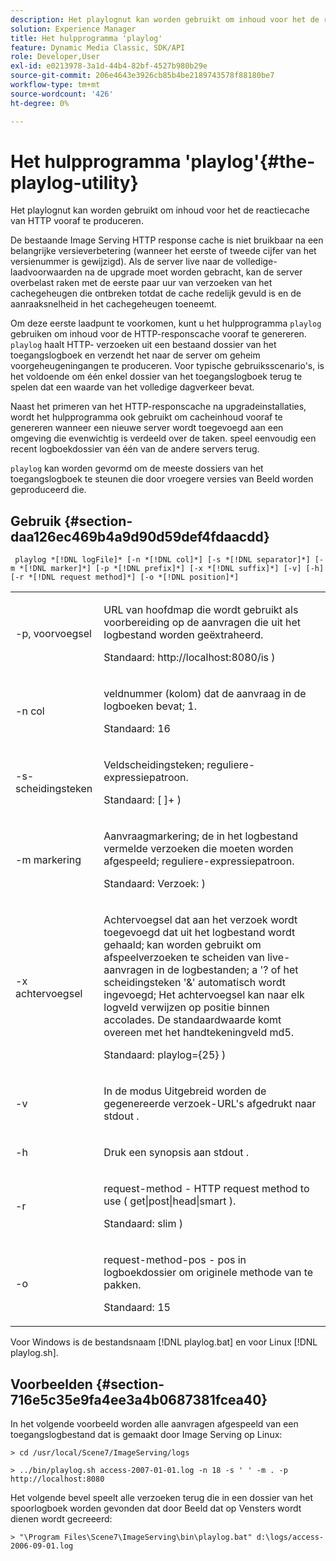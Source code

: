 ```yaml
---
description: Het playlognut kan worden gebruikt om inhoud voor het de reactiecache van HTTP vooraf te produceren.
solution: Experience Manager
title: Het hulpprogramma 'playlog'
feature: Dynamic Media Classic, SDK/API
role: Developer,User
exl-id: e0213978-3a1d-44b4-82bf-4527b980b29e
source-git-commit: 206e4643e3926cb85b4be2189743578f88180be7
workflow-type: tm+mt
source-wordcount: '426'
ht-degree: 0%

---
```


# Het hulpprogramma &#39;playlog&#39;{#the-playlog-utility}

Het playlognut kan worden gebruikt om inhoud voor het de reactiecache van HTTP vooraf te produceren.

De bestaande Image Serving HTTP response cache is niet bruikbaar na een belangrijke versieverbetering (wanneer het eerste of tweede cijfer van het versienummer is gewijzigd). Als de server live naar de volledige-laadvoorwaarden na de upgrade moet worden gebracht, kan de server overbelast raken met de eerste paar uur van verzoeken van het cachegeheugen die ontbreken totdat de cache redelijk gevuld is en de aanraaksnelheid in het cachegeheugen toeneemt.

Om deze eerste laadpunt te voorkomen, kunt u het hulpprogramma `playlog` gebruiken om inhoud voor de HTTP-responscache vooraf te genereren. `playlog` haalt HTTP- verzoeken uit een bestaand dossier van het toegangslogboek en verzendt het naar de server om geheim voorgeheugeningangen te produceren. Voor typische gebruiksscenario&#39;s, is het voldoende om één enkel dossier van het toegangslogboek terug te spelen dat een waarde van het volledige dagverkeer bevat.

Naast het primeren van het HTTP-responscache na upgradeinstallaties, wordt het hulpprogramma ook gebruikt om cacheinhoud vooraf te genereren wanneer een nieuwe server wordt toegevoegd aan een omgeving die evenwichtig is verdeeld over de taken. speel eenvoudig een recent logboekdossier van één van de andere servers terug.

`playlog` kan worden gevormd om de meeste dossiers van het toegangslogboek te steunen die door vroegere versies van Beeld worden geproduceerd die.

## Gebruik {#section-daa126ec469b4a9d90d59def4fdaacdd}

` playlog *[!DNL logFile]* [-n *[!DNL col]*] [-s *[!DNL separator]*] [-m *[!DNL marker]*] [-p *[!DNL prefix]*] [-x *[!DNL suffix]*] [-v] [-h] [-r *[!DNL request method]*] [-o *[!DNL position]*]`

<table id="simpletable_39B9638BCB0F4244B5155C958C044C31"> 
 <tr class="strow"> 
  <td class="stentry"> <p> <span class="codeph"> -p,  <span class="varname"> voorvoegsel  </span> </span> </p> </td> 
  <td class="stentry"> <p>URL van hoofdmap die wordt gebruikt als voorbereiding op de aanvragen die uit het logbestand worden geëxtraheerd. </p> <p>Standaard: <span class="filepath"> http://localhost:8080/is </span>) </p> </td> 
 </tr> 
 <tr class="strow"> 
  <td class="stentry"> <p> <span class="codeph"> -n  <span class="varname"> col  </span> </span> </p> </td> 
  <td class="stentry"> <p>veldnummer (kolom) dat de aanvraag in de logboeken bevat; 1. </p> <p>Standaard: 16 </p> </td> 
 </tr> 
 <tr class="strow"> 
  <td class="stentry"> <p> <span class="codeph"> -s- <span class="varname"> scheidingsteken  </span> </span> </p> </td> 
  <td class="stentry"> <p>Veldscheidingsteken; reguliere-expressiepatroon. </p> <p>Standaard: <span class="codeph"> [ ]+ </span>) </p> </td> 
 </tr> 
 <tr class="strow"> 
  <td class="stentry"> <p> <span class="codeph"> -m  <span class="varname"> markering  </span> </span> </p> </td> 
  <td class="stentry"> <p>Aanvraagmarkering; de in het logbestand vermelde verzoeken die moeten worden afgespeeld; reguliere-expressiepatroon. </p> <p>Standaard: <span class="codeph"> Verzoek: </span>) </p> </td> 
 </tr> 
 <tr class="strow"> 
  <td class="stentry"> <p> <span class="codeph"> -x  <span class="varname"> achtervoegsel  </span> </span> </p> </td> 
  <td class="stentry"> <p>Achtervoegsel dat aan het verzoek wordt toegevoegd dat uit het logbestand wordt gehaald; kan worden gebruikt om afspeelverzoeken te scheiden van live-aanvragen in de logbestanden; a '? of het scheidingsteken '&amp;' automatisch wordt ingevoegd; Het achtervoegsel kan naar elk logveld verwijzen op positie binnen accolades. De standaardwaarde komt overeen met het handtekeningveld md5. </p> <p>Standaard: <span class="codeph"> playlog={25} </span>) </p> </td> 
 </tr> 
 <tr class="strow"> 
  <td class="stentry"> <p> <span class="codeph"> -v  </span> </p> </td> 
  <td class="stentry"> <p>In de modus Uitgebreid worden de gegenereerde verzoek-URL's afgedrukt naar <span class="codeph"> stdout </span>. </p> </td> 
 </tr> 
 <tr class="strow"> 
  <td class="stentry"> <p> <span class="codeph"> -h  </span> </p> </td> 
  <td class="stentry"> <p>Druk een synopsis aan <span class="codeph"> stdout </span>. </p> </td> 
 </tr> 
 <tr class="strow"> 
  <td class="stentry"> <p> <span class="codeph"> -r  </span> </p> </td> 
  <td class="stentry"> <p>request-method - HTTP request method to use ( <span class="codeph"> get|post|head|smart </span>). </p> <p>Standaard: <span class="codeph"> slim </span>) </p> </td> 
 </tr> 
 <tr class="strow"> 
  <td class="stentry"> <p> <span class="codeph"> -o  </span> </p> </td> 
  <td class="stentry"> <p>request-method-pos - pos in logboekdossier om originele methode van te pakken. </p> <p>Standaard: 15 </p> </td> 
 </tr> 
</table>

Voor Windows is de bestandsnaam [!DNL playlog.bat] en voor Linux [!DNL playlog.sh].

## Voorbeelden {#section-716e5c35e9fa4ee3a4b0687381fcea40}

In het volgende voorbeeld worden alle aanvragen afgespeeld van een toegangslogbestand dat is gemaakt door Image Serving op Linux:

`> cd /usr/local/Scene7/ImageServing/logs`

`> ../bin/playlog.sh access-2007-01-01.log -n 18 -s ' ' -m . -p http://localhost:8080`

Het volgende bevel speelt alle verzoeken terug die in een dossier van het spoorlogboek worden gevonden dat door Beeld dat op Vensters wordt dienen wordt gecreeerd:

`> "\Program Files\Scene7\ImageServing\bin\playlog.bat" d:\logs/access-2006-09-01.log`

